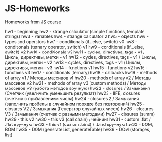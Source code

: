 # JS-Homeworks
Homeworks from JS course

hw1 - beginning;
hw2 - strange calculator (simple functions, template strings)
hw3 - variables
hw4 - strange calculator 2
hw5 - objects
hw6 - types and operators
hw7 - conditionals (if...else, switch) v0
hw8 - conditionals (ternary operator, switch) v1
hw9 - conditionals (if...else, switch) v2
hw10 - conditionals v3
hw11 - cycles, directives, tags - v1 / Циклы, директивы, метки - v1
hw12 - cycles, directives, tags - v1 / Циклы, директивы, метки - v2
hw13 - cycles, directives, tags - v1 / Циклы, директивы, метки - v3
hw14 - functions v1
hw15 - functions v2
hw16 - functions v3
hw17 - conditionals (ternary)
hw18 - callbacks
hw19 - methods of array v1 / Методы массивов v1
hw20 - methods of array v2 / Методы массивов v2
hw21 - methods of array v3 (custom methods) / Методы массивов v3 (работа методов вручную)
hw22 - closures / Замыкания (Счетчик (увеличить уменьшить результат)
hw23 - IIFE, closures (счетчик с прибавлением числа)
hw24 - closures 2 / Замыкания (заполнить пробелы в случайном порядке без повторений)
hw25 - closures V2 / Замыкания (Генератор случайных чисел)
hw26 - closures V3 / Замыкания (счетчик с разными методами)
hw27 - closures (summ)
hw29 - this v2
hw30 - this v3 (call chain) / чейнинг
hw31 - custom .flat / .flat вручную
hw32 - this v1 (custom .bind) / .bind вручную
hw33 - DOM, BOM
hw35 - DOM (generateList, generateTable)
hw36 - DOM (storages, list)
